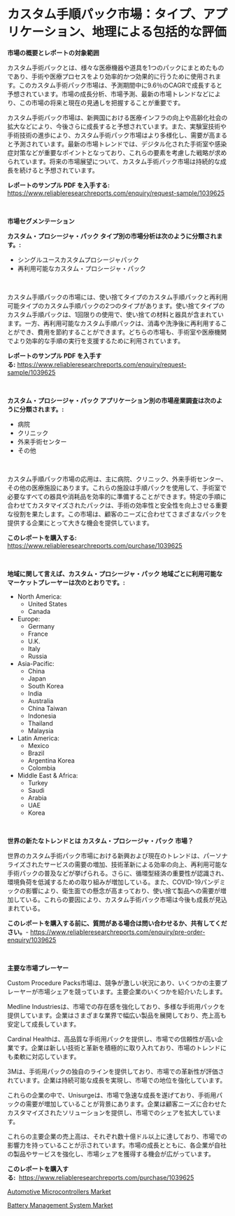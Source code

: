 <p><h1>カスタム手順パック市場：タイプ、アプリケーション、地理による包括的な評価</h1></p><p><strong>市場の概要とレポートの対象範囲</strong></p>
<p><p>カスタム手術パックとは、様々な医療機器や道具を1つのパックにまとめたものであり、手術や医療プロセスをより効率的かつ効果的に行うために使用されます。このカスタム手術パック市場は、予測期間中に9.6％のCAGRで成長すると予想されています。市場の成長分析、市場予測、最新の市場トレンドなどにより、この市場の将来と現在の見通しを把握することが重要です。</p><p>カスタム手術パック市場は、新興国における医療インフラの向上や高齢化社会の拡大などにより、今後さらに成長すると予想されています。また、実験室技術や手術技術の進歩により、カスタム手術パック市場はより多様化し、需要が高まると予測されています。最新の市場トレンドでは、デジタル化された手術室や感染症対策などが重要なポイントとなっており、これらの要素を考慮した戦略が求められています。将来の市場展望について、カスタム手術パック市場は持続的な成長を続けると予想されています。</p></p>
<p><strong>レポートのサンプル PDF を入手する:</strong> <a href="https://www.reliableresearchreports.com/enquiry/request-sample/1039625">https://www.reliableresearchreports.com/enquiry/request-sample/1039625</a></p>
<p>&nbsp;</p>
<p><strong>市場セグメンテーション</strong></p>
<p><strong>カスタム・プロシージャ・パック タイプ別の市場分析は次のように分類されます。:</strong></p>
<p><ul><li>シングルユースカスタムプロシージャパック</li><li>再利用可能なカスタム・プロシージャ・パック</li></ul></p>
<p>&nbsp;</p>
<p><p>カスタム手順パックの市場には、使い捨てタイプのカスタム手順パックと再利用可能タイプのカスタム手順パックの2つのタイプがあります。使い捨てタイプのカスタム手順パックは、1回限りの使用で、使い捨ての材料と器具が含まれています。一方、再利用可能なカスタム手順パックは、消毒や洗浄後に再利用することができ、費用を節約することができます。どちらの市場も、手術室や医療機関でより効率的な手順の実行を支援するために利用されています。</p></p>
<p><strong>レポートのサンプル PDF を入手する:</strong>&nbsp;<a href="https://www.reliableresearchreports.com/enquiry/request-sample/1039625">https://www.reliableresearchreports.com/enquiry/request-sample/1039625</a></p>
<p>&nbsp;</p>
<p><strong> カスタム・プロシージャ・パック アプリケーション別の市場産業調査は次のように分類されます。:</strong></p>
<p><ul><li>病院</li><li>クリニック</li><li>外来手術センター</li><li>その他</li></ul></p>
<p>&nbsp;</p>
<p><p>カスタム手順パック市場の応用は、主に病院、クリニック、外来手術センター、その他の医療施設にあります。これらの施設は手順パックを使用して、手術室で必要なすべての器具や消耗品を効率的に準備することができます。特定の手順に合わせてカスタマイズされたパックは、手術の効率性と安全性を向上させる重要な役割を果たします。この市場は、顧客のニーズに合わせてさまざまなパックを提供する企業にとって大きな機会を提供しています。</p></p>
<p><strong>このレポートを購入する:</strong>&nbsp; <a href="https://www.reliableresearchreports.com/purchase/1039625">https://www.reliableresearchreports.com/purchase/1039625</a></p>
<p>&nbsp;</p>
<p><strong>地域に関して言えば、カスタム・プロシージャ・パック 地域ごとに利用可能なマーケットプレーヤーは次のとおりです。:</strong></p>
<p><ul>
    <li>
        North America:
        <ul>
            <li>United States</li>
            <li>Canada</li>
        </ul>
    </li>
    <li>
        Europe:
        <ul>
            <li>Germany</li>
            <li>France</li>
            <li>U.K.</li>
            <li>Italy</li>
            <li>Russia</li>
        </ul>
    </li>
    <li>
        Asia-Pacific:
        <ul>
            <li>China</li>
            <li>Japan</li>
            <li>South Korea</li>
            <li>India</li>
            <li>Australia</li>
            <li>China Taiwan</li>
            <li>Indonesia</li>
            <li>Thailand</li>
            <li>Malaysia</li>
        </ul>
    </li>
    <li>
        Latin America:
        <ul>
            <li>Mexico</li>
            <li>Brazil</li>
            <li>Argentina Korea</li>
            <li>Colombia</li>
        </ul>
    </li>
    <li>
        Middle East & Africa:
        <ul>
            <li>Turkey</li>
            <li>Saudi</li>
            <li>Arabia</li>
            <li>UAE</li>
            <li>Korea</li>
        </ul>
    </li>
    </ul></p>
<p>&nbsp;</p>
<p><strong>世界の新たなトレンドとは カスタム・プロシージャ・パック 市場？</strong></p>
<p><p>世界のカスタム手術パック市場における新興および現在のトレンドは、パーソナライズされたサービスの需要の増加、技術革新による効率の向上、再利用可能な手術パックの普及などが挙げられる。さらに、循環型経済の重要性が認識され、環境負荷を低減するための取り組みが増加している。また、COVID-19パンデミックの影響により、衛生面での懸念が高まっており、使い捨て製品への需要が増加している。これらの要因により、カスタム手術パック市場は今後も成長が見込まれている。</p></p>
<p><strong>このレポートを購入する前に、質問がある場合は問い合わせるか、共有してください。</strong>- <a href="https://www.reliableresearchreports.com/enquiry/pre-order-enquiry/1039625">https://www.reliableresearchreports.com/enquiry/pre-order-enquiry/1039625</a></p>
<p>&nbsp;</p>
<p><strong>主要な市場プレーヤー</strong></p>
<p><p>Custom Procedure Packs市場は、競争が激しい状況にあり、いくつかの主要プレーヤーが市場シェアを競っています。主要企業のいくつかを紹介いたします。</p><p>Medline Industriesは、市場での存在感を強化しており、多様な手術用パックを提供しています。企業はさまざまな業界で幅広い製品を展開しており、売上高も安定して成長しています。</p><p>Cardinal Healthは、高品質な手術用パックを提供し、市場での信頼性が高い企業です。企業は新しい技術と革新を積極的に取り入れており、市場のトレンドにも柔軟に対応しています。</p><p>3Mは、手術用パックの独自のラインを提供しており、市場での革新性が評価されています。企業は持続可能な成長を実現し、市場での地位を強化しています。</p><p>これらの企業の中で、Unisurgeは、市場で急速な成長を遂げており、手術用パックの需要が増加していることが背景にあります。企業は顧客ニーズに合わせたカスタマイズされたソリューションを提供し、市場でのシェアを拡大しています。</p><p>これらの主要企業の売上高は、それぞれ数十億ドル以上に達しており、市場での影響力を持っていることが示されています。市場の成長とともに、各企業が自社の製品やサービスを強化し、市場シェアを獲得する機会が広がっています。</p></p>
<p><strong>このレポートを購入する:</strong>&nbsp;&nbsp;<a href="https://www.reliableresearchreports.com/purchase/1039625">https://www.reliableresearchreports.com/purchase/1039625</a></p>
<p><p><a href="https://metal-farmhouse-e95.notion.site/Global-Automotive-Microcontrollers-Market-by-Types-Applications-and-Major-Players-with-Regional-G-9584f2cfe43e402e80b70bfd1ad4761e">Automotive Microcontrollers Market</a></p><p><a href="https://crocus-run-b5a.notion.site/Battery-Management-System-Market-Research-Report-The-Key-To-Successful-Business-Strategy-Forecasted-622e0e9832fe4c6684ec90f63ea4aa63">Battery Management System Market</a></p></p>